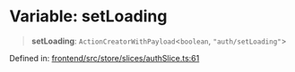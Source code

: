 # Variable: setLoading

> **setLoading**: `ActionCreatorWithPayload`\<`boolean`, `"auth/setLoading"`\>

Defined in: [frontend/src/store/slices/authSlice.ts:61](https://github.com/lsendel/sass/blob/ca8b2b87627589617e0de57047e1f50d53e78078/frontend/src/store/slices/authSlice.ts#L61)
